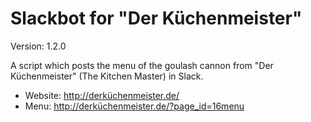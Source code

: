# Slackbot for "Der Küchenmeister"
Version: 1.2.0

A script which posts the menu of the goulash cannon from "Der Küchenmeister" (The Kitchen Master) in Slack.

* Website: http://derküchenmeister.de/
* Menu: http://derküchenmeister.de/?page_id=16menu
